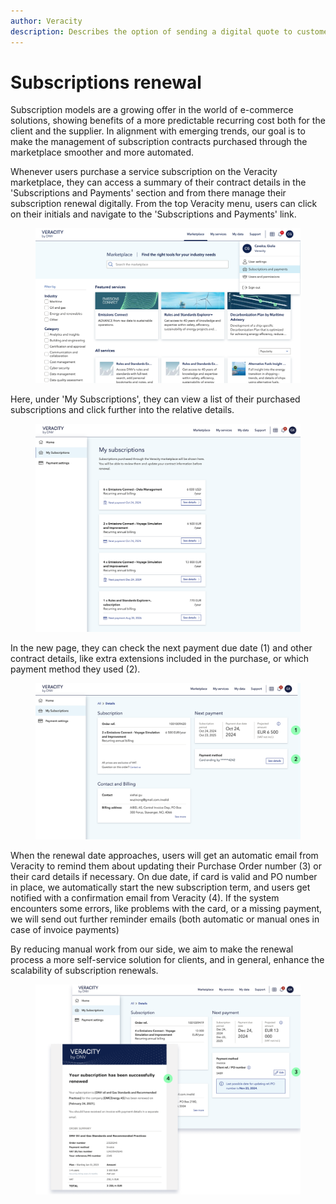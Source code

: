 ```yaml
---
author: Veracity
description: Describes the option of sending a digital quote to customers
---
```



# Subscriptions renewal

Subscription models are a growing offer in the world of e-commerce solutions, showing benefits of a more predictable recurring cost both for the client and the supplier.​ In alignment with emerging trends, our goal is to make the management of subscription contracts purchased through the marketplace smoother and more automated.

Whenever users purchase a service subscription on the Veracity marketplace, they can access a summary of their contract details in the 'Subscriptions and Payments' section and from there manage their subscription renewal digitally.​
From the top Veracity menu, users can click on their initials and navigate to the 'Subscriptions and Payments' link.

<figure>
	<img src="assets/subrenewal-menu.png"/>
</figure>


Here, under 'My Subscriptions', they can view a list of their purchased subscriptions and click further into the relative details. 

<figure>
	<img src="assets/subrenewal-list.png"/>
</figure>

In the new page, they can check the next payment due date (1) and other contract details, like extra extensions included in the purchase, or which payment method they used (2).

<figure>
	<img src="assets/subrenewal-details.png"/>
</figure>

When the renewal date approaches, users will get an automatic email from Veracity to remind them about updating their Purchase Order number (3) or their card details if necessary. On due date, if card is valid and PO number in place, we automatically start the new subscription term, and users get notified with a confirmation email from Veracity (4). If the system encounters some errors, like problems with the card, or a missing payment, we will send out further reminder emails (both automatic or manual ones in case of invoice payments)​

By reducing manual work from our side, we aim to make the renewal process a more self-service solution for clients, and in general, enhance the scalability of subscription renewals.

<figure>
	<img src="assets/subrenewal-update.png"/>
</figure>
